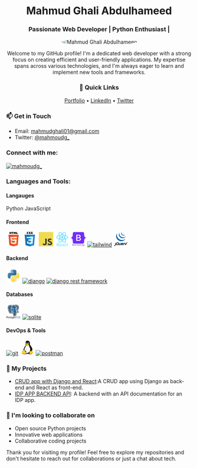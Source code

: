 <h1 align="center">Mahmud Ghali Abdulhameed</h1>
<h3 align="center">Passionate Web Developer |  Python Enthusiast | </h3>

<p align="center">
  <img src="https://your-custom-image-url-here.jpg" alt="Mahmud Ghali Abdulhameed" width="200" height="200" style="border-radius: 50%;">
</p>

<p align="center">
  Welcome to my GitHub profile! I'm a dedicated web developer with a strong focus on creating efficient and user-friendly applications. My expertise spans across various technologies, and I'm always eager to learn and implement new tools and frameworks.
</p>

<h3 align="center">🚀 Quick Links</h3>

<p align="center">
  <a href="https://mahmoudhaleem.me/">Portfolio</a> •
  <a href="www.linkedin.com/in/mahmud-ghali-157b07227">LinkedIn</a> •
  <a href="https://twitter.com/mahmoudg_">Twitter</a>
</p>

### 📫 Get in Touch
- Email: mahmudghali01@gmail.com
- Twitter: [@mahmoudg_](https://twitter.com/mahmoudg_)

<h3 align="left">Connect with me:</h3>
<p align="left">
<a href="https://twitter.com/mahmoudg_" target="blank"><img align="center" src="https://raw.githubusercontent.com/rahuldkjain/github-profile-readme-generator/master/src/images/icons/Social/twitter.svg" alt="mahmoudg_" height="30" width="40" /></a>
</p>
<h3 align="left">Languages and Tools:</h3>
<h4>Langauges</h4>
Python  JavaScript 

<h4>Frontend</h4>
<p align="left">
  <a href="https://www.w3.org/html/" target="_blank" rel="noreferrer"><img src="https://raw.githubusercontent.com/devicons/devicon/master/icons/html5/html5-original-wordmark.svg" alt="html5" width="40" height="40"/></a>
  <a href="https://www.w3schools.com/css/" target="_blank" rel="noreferrer"><img src="https://raw.githubusercontent.com/devicons/devicon/master/icons/css3/css3-original-wordmark.svg" alt="css3" width="40" height="40"/></a>
  <a href="https://developer.mozilla.org/en-US/docs/Web/JavaScript" target="_blank" rel="noreferrer"><img src="https://raw.githubusercontent.com/devicons/devicon/master/icons/javascript/javascript-original.svg" alt="javascript" width="40" height="40"/></a>
  <a href="https://reactjs.org/" target="_blank" rel="noreferrer"><img src="https://raw.githubusercontent.com/devicons/devicon/master/icons/react/react-original-wordmark.svg" alt="react" width="40" height="40"/></a>
  <a href="https://getbootstrap.com" target="_blank" rel="noreferrer"><img src="https://raw.githubusercontent.com/devicons/devicon/master/icons/bootstrap/bootstrap-plain-wordmark.svg" alt="bootstrap" width="40" height="40"/></a>
  <a href="https://tailwindcss.com/" target="_blank" rel="noreferrer"><img src="https://www.vectorlogo.zone/logos/tailwindcss/tailwindcss-icon.svg" alt="tailwind" width="40" height="40"/></a>
  <a href="https://jquery.com/" target="_blank" rel="noreferrer"><img src="https://raw.githubusercontent.com/devicons/devicon/master/icons/jquery/jquery-original-wordmark.svg" alt="jquery" width="40" height="40"/></a>
</p>

<h4>Backend</h4>
<p align="left">
  <a href="https://www.python.org" target="_blank" rel="noreferrer"><img src="https://raw.githubusercontent.com/devicons/devicon/master/icons/python/python-original.svg" alt="python" width="40" height="40"/></a>
  <a href="https://www.djangoproject.com/" target="_blank" rel="noreferrer"><img src="https://cdn.worldvectorlogo.com/logos/django.svg" alt="django" width="40" height="40"/></a>
  <a href="https://www.django-rest-framework.org/" target="_blank" rel="noreferrer"><img src="https://www.django-rest-framework.org/img/logo.png" alt="django rest framework" width="40" height="40"/></a>
</p>

<h4>Databases</h4>
<p align="left">
  <a href="https://www.postgresql.org" target="_blank" rel="noreferrer"><img src="https://raw.githubusercontent.com/devicons/devicon/master/icons/postgresql/postgresql-original-wordmark.svg" alt="postgresql" width="40" height="40"/></a>
  <a href="https://www.sqlite.org/" target="_blank" rel="noreferrer"><img src="https://www.vectorlogo.zone/logos/sqlite/sqlite-icon.svg" alt="sqlite" width="40" height="40"/></a>
</p>

<h4>DevOps & Tools</h4>
<p align="left">
  <a href="https://git-scm.com/" target="_blank" rel="noreferrer"><img src="https://www.vectorlogo.zone/logos/git-scm/git-scm-icon.svg" alt="git" width="40" height="40"/></a>
  <a href="https://www.linux.org/" target="_blank" rel="noreferrer"><img src="https://raw.githubusercontent.com/devicons/devicon/master/icons/linux/linux-original.svg" alt="linux" width="40" height="40"/></a>
  <a href="https://postman.com" target="_blank" rel="noreferrer"><img src="https://www.vectorlogo.zone/logos/getpostman/getpostman-icon.svg" alt="postman" width="40" height="40"/></a>
</p>



### 🚀 My Projects
- [CRUD app with Django and React](https://github.com/Haleem001/CRUD):A CRUD app using Django as back-end and React as front-end.
- [IDP APP BACKEND API](https://dev-project-one.vercel.app/api/swagger/): A backend with an API documentation for an IDP app.


<!-- ### 📊 GitHub Stats
<p align="center">
  <img src="https://github-readme-stats.vercel.app/api?username=Haleem001&show_icons=true&theme=radical" alt="Mahmud Ghali Abdulhameed's GitHub Stats" />
</p> -->



### 👯 I'm looking to collaborate on
- Open source Python projects
- Innovative web applications
- Collaborative coding projects

Thank you for visiting my profile! Feel free to explore my repositories and don't hesitate to reach out for collaborations or just a chat about tech.
